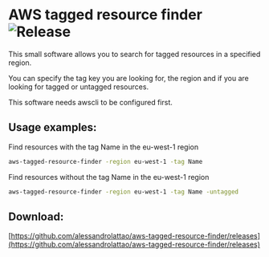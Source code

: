 # AWS tagged resource finder ![Release](https://github.com/alessandrolattao/aws-tagged-resource-finder/workflows/Release/badge.svg?branch=master)
This small software allows you to search for tagged resources in a specified region.

You can specify the tag key you are looking for, the region and if you are looking for tagged or untagged resources.

This software needs awscli to be configured first.

## Usage examples:

Find resources with the tag Name in the eu-west-1 region
```bash
aws-tagged-resource-finder -region eu-west-1 -tag Name
```

Find resources without the tag Name in the eu-west-1 region
```bash
aws-tagged-resource-finder -region eu-west-1 -tag Name -untagged
```

## Download:

[https://github.com/alessandrolattao/aws-tagged-resource-finder/releases](https://github.com/alessandrolattao/aws-tagged-resource-finder/releases)